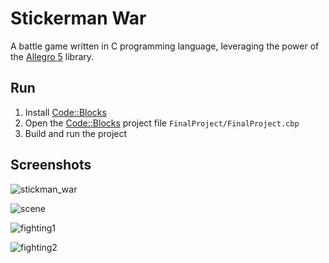 # Stickerman War

A battle game written in C programming language, leveraging the power of the [Allegro 5](https://github.com/liballeg/allegro5) library.

## Run

1. Install [Code::Blocks](https://www.codeblocks.org/)
2. Open the [Code::Blocks](https://www.codeblocks.org/) project file `FinalProject/FinalProject.cbp`
3. Build and run the project

## Screenshots

![stickman_war](https://github.com/elvis027/Introduction-to-Programming-Final-Project/blob/main/demo/stickman_war.PNG)

![scene](https://github.com/elvis027/Introduction-to-Programming-Final-Project/blob/main/demo/start.PNG)

![fighting1](https://github.com/elvis027/Introduction-to-Programming-Final-Project/blob/main/demo/fighting1.gif)

![fighting2](https://github.com/elvis027/Introduction-to-Programming-Final-Project/blob/main/demo/fighting2.gif)
